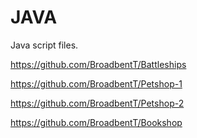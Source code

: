 # JAVA
Java script files.

<p align="center">
  <![Screenshot](picture0.jpg) />
</p>

https://github.com/BroadbentT/Battleships

https://github.com/BroadbentT/Petshop-1

https://github.com/BroadbentT/Petshop-2

https://github.com/BroadbentT/Bookshop

